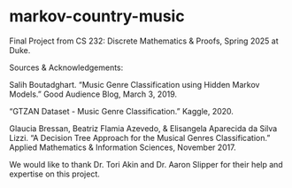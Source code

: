 # markov-country-music

Final Project from CS 232: Discrete Mathematics & Proofs, Spring 2025 at Duke.

Sources & Acknowledgements:

Salih Boutadghart. “Music Genre Classification using Hidden Markov Models.” Good Audience Blog, March 3, 2019.

“GTZAN Dataset - Music Genre Classification.” Kaggle, 2020.

Glaucia Bressan, Beatriz Flamia Azevedo, & Elisangela Aparecida da Silva Lizzi. “A Decision Tree Approach for the Musical Genres Classification.” Applied Mathematics & Information Sciences, November 2017.

We would like to thank Dr. Tori Akin and Dr. Aaron Slipper for their help and expertise on this project.